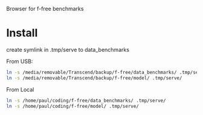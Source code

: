 Browser for f-free benchmarks

# Install
create symlink in .tmp/serve to data_benchmarks

From USB:

```bash
ln -s /media/removable/Transcend/backup/f-free/data_benchmarks/ .tmp/serve/
ln -s /media/removable/Transcend/backup/f-free/model/ .tmp/serve/
```

From Local
```bash
ln -s /home/paul/coding/f-free/data_benchmarks/ .tmp/serve/
ln -s /home/paul/coding/f-free/model/ .tmp/serve/
```